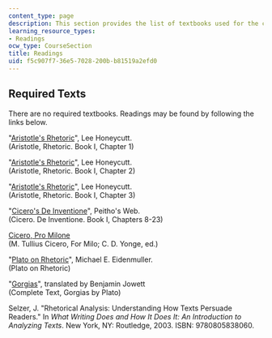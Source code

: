```yaml
---
content_type: page
description: This section provides the list of textbooks used for the course.
learning_resource_types:
- Readings
ocw_type: CourseSection
title: Readings
uid: f5c907f7-36e5-7028-200b-b81519a2efd0
---
```


Required Texts
--------------

There are no required textbooks. Readings may be found by following the links below.

"[Aristotle's Rhetoric](http://plato.stanford.edu/entries/aristotle-rhetoric/)", Lee Honeycutt.  
(Aristotle, Rhetoric. Book I, Chapter 1)

"[Aristotle's Rhetoric](http://plato.stanford.edu/entries/aristotle-rhetoric/)", Lee Honeycutt.  
(Aristotle, Rhetoric. Book I, Chapter 2)

"[Aristotle's Rhetoric](http://plato.stanford.edu/entries/aristotle-rhetoric/)", Lee Honeycutt.  
(Aristotle, Rhetoric. Book I, Chapter 3)

"[Cicero's De Inventione](https://en.wikisource.org/wiki/On_Invention/Book_1)", Peitho's Web.  
(Cicero. De Inventione. Book I, Chapters 8-23)

[Cicero, Pro Milone](http://www.perseus.tufts.edu/hopper/text?doc=Cic.+Mil.+1&)  
(M. Tullius Cicero, For Milo; C. D. Yonge, ed.)

"[Plato on Rhetoric](http://www.americanrhetoric.com/platoonrhetoric.htm)", Michael E. Eidenmuller.  
(Plato on Rhetoric)

"[Gorgias](http://www.ancienttexts.org/library/greek/plato/gorgias.html#skip)", translated by Benjamin Jowett  
(Complete Text, Gorgias by Plato)

Selzer, J. "Rhetorical Analysis: Understanding How Texts Persuade Readers." In _What Writing Does and How It Does It: An Introduction to Analyzing Texts_. New York, NY: Routledge, 2003. ISBN: 9780805838060.